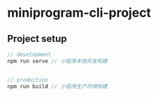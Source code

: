 # miniprogram-cli-project

## Project setup

```javascript
// development
npm run serve // 小程序本地开发构建


// production
npm run build // 小程序生产环境构建

```
